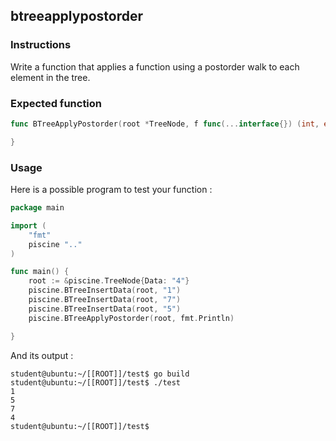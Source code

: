 ## btreeapplypostorder

### Instructions

Write a function that applies a function using a postorder walk to each element in the tree.

### Expected function

```go
func BTreeApplyPostorder(root *TreeNode, f func(...interface{}) (int, error)) {

}
```

### Usage

Here is a possible program to test your function :

```go
package main

import (
	"fmt"
	piscine ".."
)

func main() {
	root := &piscine.TreeNode{Data: "4"}
	piscine.BTreeInsertData(root, "1")
	piscine.BTreeInsertData(root, "7")
	piscine.BTreeInsertData(root, "5")
	piscine.BTreeApplyPostorder(root, fmt.Println)

}
```

And its output :

```console
student@ubuntu:~/[[ROOT]]/test$ go build
student@ubuntu:~/[[ROOT]]/test$ ./test
1
5
7
4
student@ubuntu:~/[[ROOT]]/test$
```
